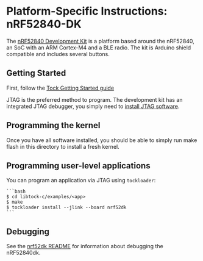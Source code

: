 Platform-Specific Instructions: nRF52840-DK
===================================

The [nRF52840 Development
Kit](https://www.nordicsemi.com/Software-and-Tools/Development-Kits/nRF52840-DK) is a platform
based around the nRF52840, an SoC with an ARM Cortex-M4 and a BLE
radio. The kit is Arduino shield compatible and includes several
buttons.

## Getting Started

First, follow the [Tock Getting Started guide](../../../doc/Getting_Started.md)

JTAG is the preferred method to program. The development kit has an
integrated JTAG debugger, you simply need to [install JTAG
software](../../../doc/Getting_Started.md#optional-requirements).

## Programming the kernel
Once you have all software installed, you should be able to simply run
make flash in this directory to install a fresh kernel.

## Programming user-level applications
You can program an application via JTAG using `tockloader`:

    ```bash
    $ cd libtock-c/examples/<app>
    $ make
    $ tockloader install --jlink --board nrf52dk
    ```

## Debugging

See the [nrf52dk README](../nrf52dk/README.md) for information about debugging
the nRF52840dk.
